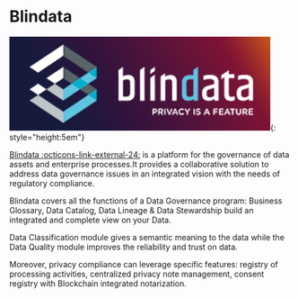 # Blindata

![Blindata](../images/blindata.jpg){: style="height:5em"}

<a href="https://blindata.io/" target="_blank">Blindata :octicons-link-external-24:</a> is a platform for the governance of data assets and enterprise processes.It provides a collaborative solution to address data governance issues in an integrated vision with the needs of regulatory compliance.

Blindata covers all the functions of a Data Governance program: Business Glossary, Data Catalog, Data Lineage & Data Stewardship build an integrated and complete view on your Data. 

Data Classification module gives a semantic meaning to the data while the Data Quality module improves the reliability and trust on data. 

Moreover, privacy compliance can leverage specific features: registry of processing activities, centralized privacy note management, consent registry with Blockchain integrated notarization.